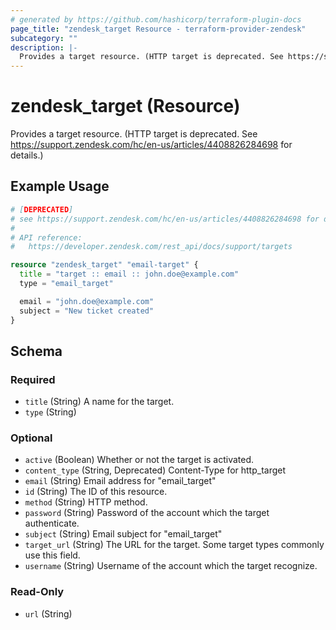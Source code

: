 ```yaml
---
# generated by https://github.com/hashicorp/terraform-plugin-docs
page_title: "zendesk_target Resource - terraform-provider-zendesk"
subcategory: ""
description: |-
  Provides a target resource. (HTTP target is deprecated. See https://support.zendesk.com/hc/en-us/articles/4408826284698 for details.)
---
```


# zendesk_target (Resource)

Provides a target resource. (HTTP target is deprecated. See https://support.zendesk.com/hc/en-us/articles/4408826284698 for details.)

## Example Usage

```terraform
# [DEPRECATED]
# see https://support.zendesk.com/hc/en-us/articles/4408826284698 for details.
#
# API reference:
#   https://developer.zendesk.com/rest_api/docs/support/targets

resource "zendesk_target" "email-target" {
  title = "target :: email :: john.doe@example.com"
  type = "email_target"

  email = "john.doe@example.com"
  subject = "New ticket created"
}
```

<!-- schema generated by tfplugindocs -->
## Schema

### Required

- `title` (String) A name for the target.
- `type` (String)

### Optional

- `active` (Boolean) Whether or not the target is activated.
- `content_type` (String, Deprecated) Content-Type for http_target
- `email` (String) Email address for "email_target"
- `id` (String) The ID of this resource.
- `method` (String) HTTP method.
- `password` (String) Password of the account which the target authenticate.
- `subject` (String) Email subject for "email_target"
- `target_url` (String) The URL for the target. Some target types commonly use this field.
- `username` (String) Username of the account which the target recognize.

### Read-Only

- `url` (String)


